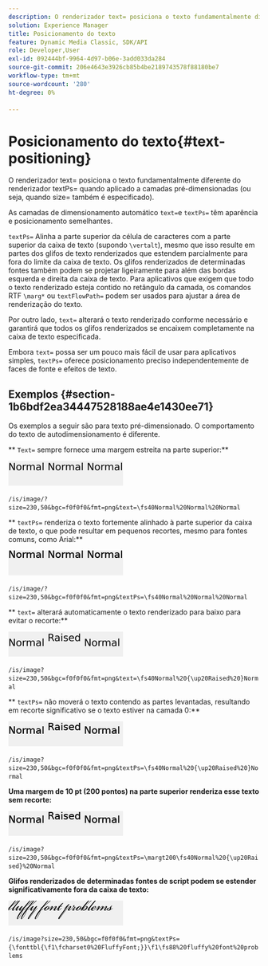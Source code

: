 ```yaml
---
description: O renderizador text= posiciona o texto fundamentalmente diferente do renderizador textPs= quando aplicado a camadas pré-dimensionadas (ou seja, quando size= também é especificado).
solution: Experience Manager
title: Posicionamento do texto
feature: Dynamic Media Classic, SDK/API
role: Developer,User
exl-id: 092444bf-9964-4d97-b06e-3add033da284
source-git-commit: 206e4643e3926cb85b4be2189743578f88180be7
workflow-type: tm+mt
source-wordcount: '280'
ht-degree: 0%

---
```


# Posicionamento do texto{#text-positioning}

O renderizador text= posiciona o texto fundamentalmente diferente do renderizador textPs= quando aplicado a camadas pré-dimensionadas (ou seja, quando size= também é especificado).

As camadas de dimensionamento automático `text=`e `textPs=` têm aparência e posicionamento semelhantes.

`textPs=` Alinha a parte superior da célula de caracteres com a parte superior da caixa de texto (supondo  `\vertalt`), mesmo que isso resulte em partes dos glifos de texto renderizados que estendem parcialmente para fora do limite da caixa de texto. Os glifos renderizados de determinadas fontes também podem se projetar ligeiramente para além das bordas esquerda e direita da caixa de texto. Para aplicativos que exigem que todo o texto renderizado esteja contido no retângulo da camada, os comandos RTF `\marg*` ou `textFlowPath=` podem ser usados para ajustar a área de renderização do texto.

Por outro lado, `text=` alterará o texto renderizado conforme necessário e garantirá que todos os glifos renderizados se encaixem completamente na caixa de texto especificada.

Embora `text=` possa ser um pouco mais fácil de usar para aplicativos simples, `textPs=` oferece posicionamento preciso independentemente de faces de fonte e efeitos de texto.

## Exemplos {#section-1b6bdf2ea34447528188ae4e1430ee71}

Os exemplos a seguir são para texto pré-dimensionado. O comportamento do texto de autodimensionamento é diferente.

** `Text=` sempre fornece uma margem estreita na parte superior:**

![](assets/tp01.png)

`/is/image/?size=230,50&bgc=f0f0f0&fmt=png&text=\fs40Normal%20Normal%20Normal`

** `textPs=` renderiza o texto fortemente alinhado à parte superior da caixa de texto, o que pode resultar em pequenos recortes, mesmo para fontes comuns, como Arial:**

![](assets/tp02.png)

`/is/image/?size=230,50&bgc=f0f0f0&fmt=png&textPs=\fs40Normal%20Normal%20Normal`

** `text=` alterará automaticamente o texto renderizado para baixo para evitar o recorte:**

![](assets/tp03.png)

`/is/image?size=230,50&bgc=f0f0f0&fmt=png&text=\fs40Normal%20{\up20Raised%20}Normal`

** `textPs=` não moverá o texto contendo as partes levantadas, resultando em recorte significativo se o texto estiver na camada 0:**

![](assets/tp04.png)

`/is/image?size=230,50&bgc=f0f0f0&fmt=png&textPs=\fs40Normal%20{\up20Raised%20}Normal`

**Uma margem de 10 pt (200 pontos) na parte superior renderiza esse texto sem recorte:**

![](assets/tp05.png)

`/is/image?size=230,50&bgc=f0f0f0&fmt=png&textPs=\margt200\fs40Normal%20{\up20Raised}%20Normal`

**Glifos renderizados de determinadas fontes de script podem se estender significativamente fora da caixa de texto:**

![](assets/tp06.png)

`/is/image?size=230,50&bgc=f0f0f0&fmt=png&textPs={\fonttbl{\f1\fcharset0%20FluffyFont;}}\f1\fs88%20fluffy%20font%20problems`
